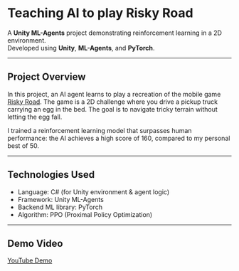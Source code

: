 # Teaching AI to play Risky Road

A **Unity ML-Agents** project demonstrating reinforcement learning in a 2D environment.  
Developed using **Unity**, **ML-Agents**, and **PyTorch**.

---

## Project Overview

In this project, an AI agent learns to play a recreation of the mobile game [Risky Road](https://play.google.com/store/apps/details?id=com.ketchapp.riskyroad). The game is a 2D challenge where you drive a pickup truck carrying an egg in the bed. The goal is to navigate tricky terrain without letting the egg fall.  

I trained a reinforcement learning model that surpasses human performance: the AI achieves a high score of 160, compared to my personal best of 50.

---

## Technologies Used

- Language: C# (for Unity environment & agent logic)
- Framework: Unity ML-Agents
- Backend ML library: PyTorch
- Algorithm: PPO (Proximal Policy Optimization)

---

## Demo Video

[YouTube Demo](https://www.youtube.com/watch?v=lHUXoiKkzSU)
